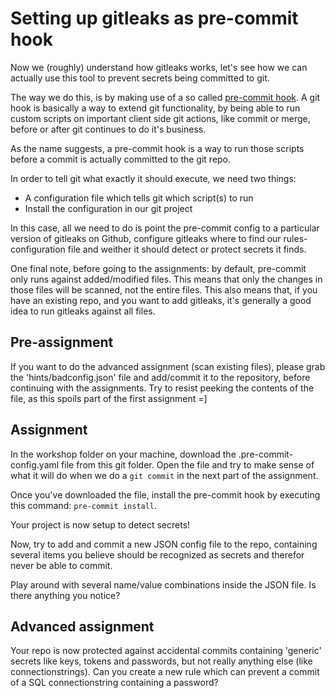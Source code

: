 # Setting up gitleaks as pre-commit hook
Now we (roughly) understand how gitleaks works, let's see how we can actually use this tool to prevent secrets being committed to git.

The way we do this, is by making use of a so called [pre-commit hook](https://git-scm.com/book/en/v2/Customizing-Git-Git-Hooks). A git hook is basically a way to extend git functionality, by being able to run custom scripts on important client side git actions, like commit or merge, before or after git continues to do it's business.

As the name suggests, a pre-commit hook is a way to run those scripts before a commit is actually committed to the git repo.

In order to tell git what exactly it should execute, we need two things:
- A configuration file which tells git which script(s) to run
- Install the configuration in our git project

In this case, all we need to do is point the pre-commit config to a particular version of gitleaks on Github, configure gitleaks where to find our rules-configuration file and weither it should detect or protect secrets it finds.

One final note, before going to the assignments: by default, pre-commit only runs against added/modified files. This means that only the changes in those files will be scanned, not the entire files. This also means that, if you have an existing repo, and you want to add gitleaks, it's generally a good idea to run gitleaks against all files.

## Pre-assignment
If you want to do the advanced assignment (scan existing files), please grab the 'hints/badconfig.json' file and add/commit it to the repository, before continuing with the assignments. Try to resist peeking the contents of the file, as this spoils part of the first assignment =]

## Assignment
In the workshop folder on your machine, download the .pre-commit-config.yaml file from this git folder. Open the file and try to make sense of what it will do when we do a `git commit` in the next part of the assignment.

Once you've downloaded the file, install the pre-commit hook by executing this command: `pre-commit install`.

Your project is now setup to detect secrets!

Now, try to add and commit a new JSON config file to the repo, containing several items you believe should be recognized as secrets and therefor never be able to commit.

Play around with several name/value combinations inside the JSON file. Is there anything you notice?

## Advanced assignment
Your repo is now protected against accidental commits containing 'generic' secrets like keys, tokens and passwords, but not really anything else (like connectionstrings). Can you create a new rule which can prevent a commit of a SQL connectionstring containing a password?